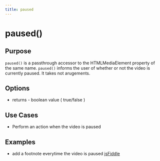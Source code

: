 ```yaml
---
title: paused
---
```

# paused() #

## Purpose ##

`paused()` is a passthrough accessor to the HTMLMediaElement property of the same name. `paused()` informs the user of whether or not the video is currently paused. It takes not arugements.

## Options ##

* returns - boolean value ( true/false )

## Use Cases ##

* Perform an action when the video is paused

## Examples ##

* add a footnote everytime the video is paused [jsFiddle](http://jsfiddle.net/popcornjs/prdB6/1/)

